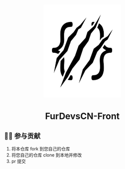 #

<div align=center><img src="/src/assets/FurDevsCN.svg" width = "250" height = "300"></center>
<h1>FurDevsCN-Front</h1>
</div>

## 👨‍💻 参与贡献

1. 将本仓库 fork 到您自己的仓库
2. 将您自己的仓库 clone 到本地并修改
3. pr 提交

